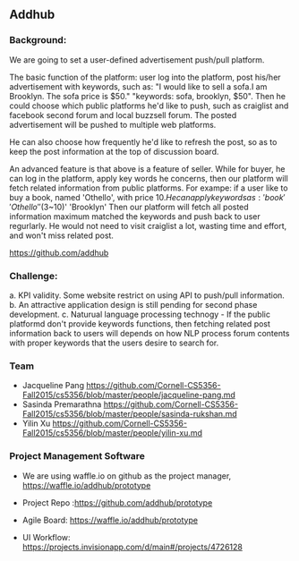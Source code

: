 Addhub
--------------------

### Background:
We are going to set a user-defined advertisement push/pull platform.

The basic function of the platform:
user log into the platform, post his/her advertisement with keywords, such as:
"I would like to sell a sofa.I am Brooklyn. The sofa price is $50."
"keywords: sofa, brooklyn, $50".
Then he could choose which public platforms he'd like to push, such as craiglist and facebook second forum and local buzzsell forum.
The posted advertisement will be pushed to multiple web platforms.

He can also choose how frequently he'd like to refresh the post, so as to keep the post information at the top of discussion board.

An advanced feature is that above is a feature of seller. While for buyer, he can log in the platform, apply key words he concerns, then our platform will fetch related information from public platforms. For exampe:
if a user like to buy a book, named 'Othello', with price $10. He can apply keywords as : 'book' 'Othello' '$(3~10)' 'Brooklyn' 
Then our platform will fetch all posted information maximum matched the keywords and push back to user regurlarly. He would not need to visit craiglist a lot, wasting time and effort, and won't miss related post.

https://github.com/addhub 

### Challenge:
a. KPI validity. Some website restrict on using API to push/pull information.
b. An attractive application design is still pending for second phase development.
c. Naturual language processing technogy -  If the public platformd don't provide keywords functions, then fetching related post information back to users will depends on how NLP process forum contents with proper keywords that the users desire to search for.


### Team
* Jacqueline Pang https://github.com/Cornell-CS5356-Fall2015/cs5356/blob/master/people/jacqueline-pang.md
* Sasinda Premarathna https://github.com/Cornell-CS5356-Fall2015/cs5356/blob/master/people/sasinda-rukshan.md
* Yilin Xu https://github.com/Cornell-CS5356-Fall2015/cs5356/blob/master/people/yilin-xu.md


### Project Management Software
* We are using waffle.io on github as the project manager, https://waffle.io/addhub/prototype

* Project Repo :https://github.com/addhub/prototype
* Agile Board: https://waffle.io/addhub/prototype
* UI Workflow: https://projects.invisionapp.com/d/main#/projects/4726128

